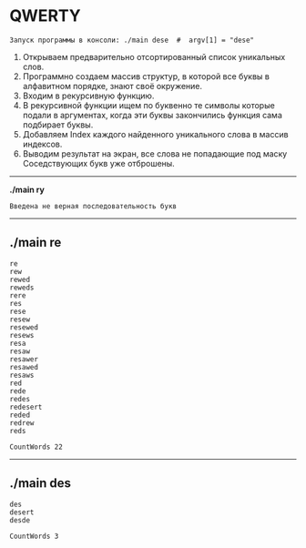 # QWERTY
    Запуск программы в консоли: ./main dese  #  argv[1] = "dese"
    
1. Открываем предварительно отсортированный список уникальных слов.
2. Программно создаем массив структур, в которой все буквы в алфавитном порядке, знают своё окружение.
3. Входим в рекурсивную функцию.
4. В рекурсивной функции ищем по буквенно те символы которые подали в аргументах, когда эти буквы закончились функция сама подбирает буквы.
5. Добавляем Index каждого найденного уникального слова в массив индексов.
6. Выводим результат на экран, все слова не попадающие под маску Соседствующих букв уже отброшены.

------------------------------- 

**./main ry**

	Введена не верная последовательность букв

-------------------------------------

**./main re**
------------------------------
	re
	rew
	rewed
	reweds
	rere
	res
	rese
	resew
	resewed
	resews
	resa
	resaw
	resawer
	resawed
	resaws
	red
	rede
	redes
	redesert
	reded
	redrew
	reds

	CountWords 22 


-------------

**./main des**
------------------------
	des
	desert
	desde

	CountWords 3 
